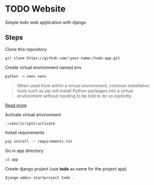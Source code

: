 # TODO Website
Simple todo web application with django


## Steps

Clone this repository
```bash
git clone https://github.com/<your-name>/todo-app.git
```

Create virtual environment named env
```bash
python -m venv venv
```

> When used from within a virtual environment, common installation tools such as pip will install Python packages into a virtual 
> environment without needing to be told to do so explicitly

[Read more](https://docs.python.org/3/library/venv.html)

Activate virtual environment
```bash
.\venv\Scripts\activate
```

Install requirements
```bash
pip install -r requirements.txt
```

Go in app directory
```bash
cd app
```

Create django project (use **todo** as name for the project app)
```bash
django-admin startproject todo .
```
